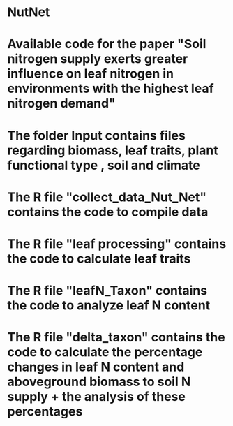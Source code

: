# NutNet
# Available code for the paper "Soil nitrogen supply exerts greater influence on leaf nitrogen in environments with the highest leaf nitrogen demand"
# The folder Input contains files regarding biomass, leaf traits, plant functional type , soil and climate 
# The R file "collect_data_Nut_Net" contains the code to compile data 
# The R file "leaf processing" contains the code to calculate leaf traits 
# The R file "leafN_Taxon" contains the code to analyze leaf N content 
# The R file "delta_taxon" contains the code to calculate the percentage changes in leaf N content and aboveground biomass to soil N supply + the analysis of these percentages 
